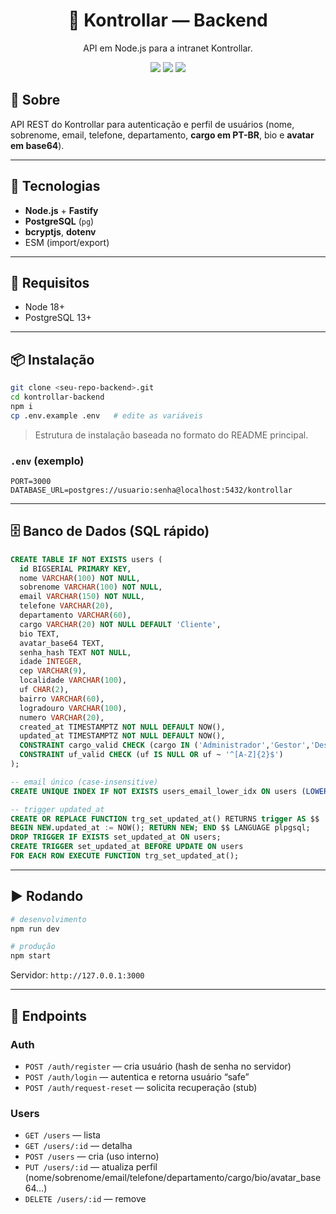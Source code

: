 <h1 align="center">🧠 Kontrollar — Backend</h1>
<p align="center">API em Node.js para a intranet Kontrollar.</p>

<p align="center">
  <img src="https://img.shields.io/badge/status-em%20desenvolvimento-yellow?style=flat-square" />
  <img src="https://img.shields.io/badge/backend-Fastify%20%7C%20PostgreSQL-blue?style=flat-square" />
  <img src="https://img.shields.io/badge/license-Custom-lightgrey?style=flat-square" />
</p>

## 🚀 Sobre

API REST do Kontrollar para autenticação e perfil de usuários (nome, sobrenome, email, telefone, departamento, **cargo em PT-BR**, bio e **avatar em base64**).

---

## 🧱 Tecnologias

* **Node.js** + **Fastify**
* **PostgreSQL** (`pg`)
* **bcryptjs**, **dotenv**
* ESM (import/export)

---

## 🔧 Requisitos

* Node 18+
* PostgreSQL 13+

---

## 📦 Instalação

```bash
git clone <seu-repo-backend>.git
cd kontrollar-backend
npm i
cp .env.example .env   # edite as variáveis
```

> Estrutura de instalação baseada no formato do README principal.&#x20;

### `.env` (exemplo)

```
PORT=3000
DATABASE_URL=postgres://usuario:senha@localhost:5432/kontrollar
```

---

## 🗄️ Banco de Dados (SQL rápido)

```sql
CREATE TABLE IF NOT EXISTS users (
  id BIGSERIAL PRIMARY KEY,
  nome VARCHAR(100) NOT NULL,
  sobrenome VARCHAR(100) NOT NULL,
  email VARCHAR(150) NOT NULL,
  telefone VARCHAR(20),
  departamento VARCHAR(60),
  cargo VARCHAR(20) NOT NULL DEFAULT 'Cliente',
  bio TEXT,
  avatar_base64 TEXT,
  senha_hash TEXT NOT NULL,
  idade INTEGER,
  cep VARCHAR(9),
  localidade VARCHAR(100),
  uf CHAR(2),
  bairro VARCHAR(60),
  logradouro VARCHAR(100),
  numero VARCHAR(20),
  created_at TIMESTAMPTZ NOT NULL DEFAULT NOW(),
  updated_at TIMESTAMPTZ NOT NULL DEFAULT NOW(),
  CONSTRAINT cargo_valid CHECK (cargo IN ('Administrador','Gestor','Desenvolvedor','Cliente','Usuário')),
  CONSTRAINT uf_valid CHECK (uf IS NULL OR uf ~ '^[A-Z]{2}$')
);

-- email único (case-insensitive)
CREATE UNIQUE INDEX IF NOT EXISTS users_email_lower_idx ON users (LOWER(email));

-- trigger updated_at
CREATE OR REPLACE FUNCTION trg_set_updated_at() RETURNS trigger AS $$
BEGIN NEW.updated_at := NOW(); RETURN NEW; END $$ LANGUAGE plpgsql;
DROP TRIGGER IF EXISTS set_updated_at ON users;
CREATE TRIGGER set_updated_at BEFORE UPDATE ON users
FOR EACH ROW EXECUTE FUNCTION trg_set_updated_at();
```

---

## ▶️ Rodando

```bash
# desenvolvimento
npm run dev

# produção
npm start
```

Servidor: `http://127.0.0.1:3000`

---

## 🔌 Endpoints

### Auth

* `POST /auth/register` — cria usuário (hash de senha no servidor)
* `POST /auth/login` — autentica e retorna usuário “safe”
* `POST /auth/request-reset` — solicita recuperação (stub)

### Users

* `GET /users` — lista
* `GET /users/:id` — detalha
* `POST /users` — cria (uso interno)
* `PUT /users/:id` — atualiza perfil (nome/sobrenome/email/telefone/departamento/cargo/bio/avatar\_base64…)
* `DELETE /users/:id` — remove